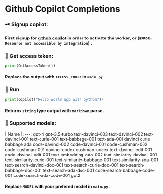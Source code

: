 # Github Copilot Completions
### 🗝 Signup copilot:
#### First signup for [github copilot](https://github.com/github-copilot/signup) in order to activate the worker, or (`ERROR: Resource not accessible by integration`) .
### 🔗 Get access token:
```python
print(GetAccessToken())
```
#### Replace the output with `ACCESS_TOKEN` in `main.py` .
### 🚀 Run
```python
print(Copilot("Hello world app with python"))
```
#### Returns `string` type output with `markdown` parse .
### 🔮 Supported models:
| Name |
:---:
gpt-4
gpt-3.5-turbo
text-davinci-003
text-davinci-002
text-davinci-001
text-curie-001
text-babbage-001
text-ada-001
davinci
curie
babbage
ada
code-davinci-002
code-davinci-001
code-cushman-002
code-cushman-001
davinci-codex
cushman-codex
text-davinci-edit-001
code-davinci-edit-001
text-embedding-ada-002
text-similarity-davinci-001
text-similarity-curie-001
text-similarity-babbage-001
text-similarity-ada-001
text-search-davinci-doc-001
text-search-curie-doc-001
text-search-babbage-doc-001
text-search-ada-doc-001
code-search-babbage-code-001
code-search-ada-code-001
gpt2
#### Replace `MODEL` with your prefered model in `main.py` .
